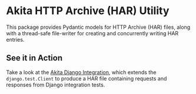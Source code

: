 # Akita HTTP Archive (HAR) Utility

This package provides Pydantic models for HTTP Archive (HAR) files, along with
a thread-safe file-writer for creating and concurrently writing HAR entries.

## See it in Action

Take a look at the [Akita Django
Integration](https://github.com/akitasoftware/akita-django), which extends the
`django.test.Client` to produce a HAR file containing requests and responses
from Django integration tests.
